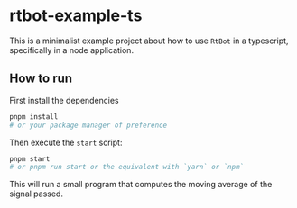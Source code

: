 # rtbot-example-ts

This is a minimalist example project about how to use `RtBot` in a typescript, specifically in a node application.

## How to run

First install the dependencies

```bash
pnpm install
# or your package manager of preference
```

Then execute the `start` script:

```bash
pnpm start
# or pnpm run start or the equivalent with `yarn` or `npm`
```

This will run a small program that computes the moving average of the signal passed.
